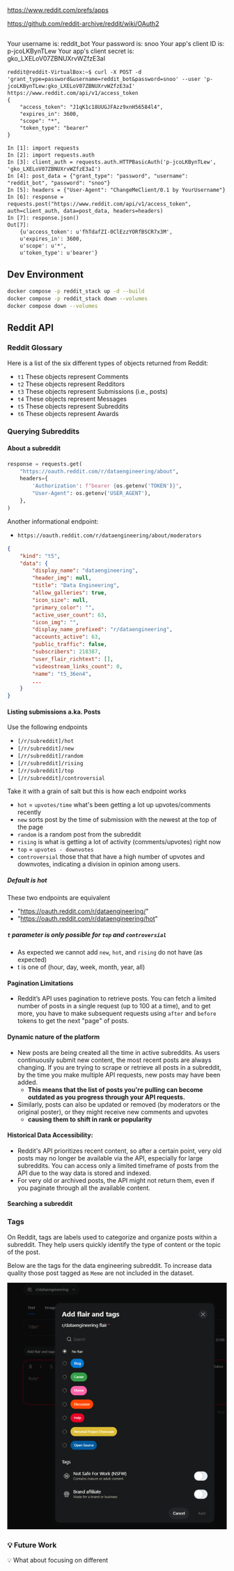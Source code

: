  https://www.reddit.com/prefs/apps

https://github.com/reddit-archive/reddit/wiki/OAuth2


## 

Your username is: reddit_bot
Your password is: snoo
Your app's client ID is: p-jcoLKBynTLew
Your app's client secret is: gko_LXELoV07ZBNUXrvWZfzE3aI

```
reddit@reddit-VirtualBox:~$ curl -X POST -d 'grant_type=password&username=reddit_bot&password=snoo' --user 'p-jcoLKBynTLew:gko_LXELoV07ZBNUXrvWZfzE3aI' https://www.reddit.com/api/v1/access_token
{
    "access_token": "J1qK1c18UUGJFAzz9xnH56584l4", 
    "expires_in": 3600, 
    "scope": "*", 
    "token_type": "bearer"
}
```

```
In [1]: import requests
In [2]: import requests.auth
In [3]: client_auth = requests.auth.HTTPBasicAuth('p-jcoLKBynTLew', 'gko_LXELoV07ZBNUXrvWZfzE3aI')
In [4]: post_data = {"grant_type": "password", "username": "reddit_bot", "password": "snoo"}
In [5]: headers = {"User-Agent": "ChangeMeClient/0.1 by YourUsername"}
In [6]: response = requests.post("https://www.reddit.com/api/v1/access_token", auth=client_auth, data=post_data, headers=headers)
In [7]: response.json()
Out[7]: 
    {u'access_token': u'fhTdafZI-0ClEzzYORfBSCR7x3M',
    u'expires_in': 3600,
    u'scope': u'*',
    u'token_type': u'bearer'}
```

## Dev Environment

```bash
docker compose -p reddit_stack up -d --build
docker compose -p reddit_stack down --volumes
docker compose down --volumes
```


## Reddit API

### Reddit Glossary
Here is a list of the six different types of objects returned from Reddit:    
- `t1` These objects represent Comments
- `t2` These objects represent Redditors           
- `t3` These objects represent Submissions (i.e., posts)
- `t4` These objects represent Messages
- `t5` These objects represent Subreddits   
- `t6` These objects represent Awards

### Querying Subreddits

#### About a subreddit
```python
response = requests.get(
    "https://oauth.reddit.com/r/dataengineering/about",
    headers={
        'Authorization': f"bearer {os.getenv('TOKEN')}",
        "User-Agent": os.getenv('USER_AGENT'),
    },
)
```
Another informational endpoint:
- `https://oauth.reddit.com/r/dataengineering/about/moderators`


```json
{
    "kind": "t5",
    "data": {
        "display_name": "dataengineering",
        "header_img": null,
        "title": "Data Engineering",
        "allow_galleries": true,
        "icon_size": null,
        "primary_color": "",
        "active_user_count": 63,
        "icon_img": "",
        "display_name_prefixed": "r/dataengineering",
        "accounts_active": 63,
        "public_traffic": false,
        "subscribers": 218387,
        "user_flair_richtext": [],
        "videostream_links_count": 0,
        "name": "t5_36en4",
        ...
    }
}
```
#### Listing submissions a.ka. Posts
Use the following endpoints
- `[/r/subreddit]/hot`
- `[/r/subreddit]/new`
- `[/r/subreddit]/random`
- `[/r/subreddit]/rising`
- `[/r/subreddit]/top`
- `[/r/subreddit]/controversial`

Take it with a grain of salt but this is how each endpoint works

- `hot` = `upvotes/time` what's been getting a lot up upvotes/comments recently
- `new` sorts post by the time of submission with the newest at the top of the page
- `random` is a random post from the subreddit
- `rising` is what is getting a lot of activity (comments/upvotes) right now
- `top` = `upvotes - downvotes`
- `controversial` those that that have a high number of upvotes and downvotes, indicating a division in opinion among users.

##### Default is hot
These two endpoints are equivalent
- "https://oauth.reddit.com/r/dataengineering/"
- "https://oauth.reddit.com/r/dataengineering/hot"

##### `t` parameter is only possible for `top` and `controversial`
- As expected we cannot add `new`, `hot`, and `rising` do not have (as expected)
- t is one of (hour, day, week, month, year, all)

#### Pagination Limitations
- Reddit’s API uses pagination to retrieve posts. You can fetch a limited number of posts in a single request (up to 100 at a time), and to get more, you have to make subsequent requests using `after` and `before` tokens to get the next "page" of posts.

#### Dynamic nature of the platform
- New posts are being created all the time in active subreddits. As users continuously submit new content, the most recent posts are always changing. If you are trying to scrape or retrieve all posts in a subreddit, by the time you make multiple API requests, new posts may have been added.
  - **This means that the list of posts you're pulling can become outdated as you progress through your API requests.**
- Similarly, posts can also be updated or removed (by moderators or the original poster), or they might receive new comments and upvotes
  - **causing them to shift in rank or popularity**

####  Historical Data Accessibility:
- Reddit's API prioritizes recent content, so after a certain point, very old posts may no longer be available via the API, especially for large subreddits. You can access only a limited timeframe of posts from the API due to the way data is stored and indexed.
- For very old or archived posts, the API might not return them, even if you paginate through all the available content.

#### Searching a subreddit

### Tags  

On Reddit, tags are labels used to categorize and organize posts within a subreddit. They help users quickly identify the type of content or the topic of the post.

Below are the tags for the data engineering subreddit. To increase data quality
those post tagged as `Meme` are not included in the dataset.

![alt text](_docs/tags.png)


### 💡 Future Work

💡 What about focusing on different 

